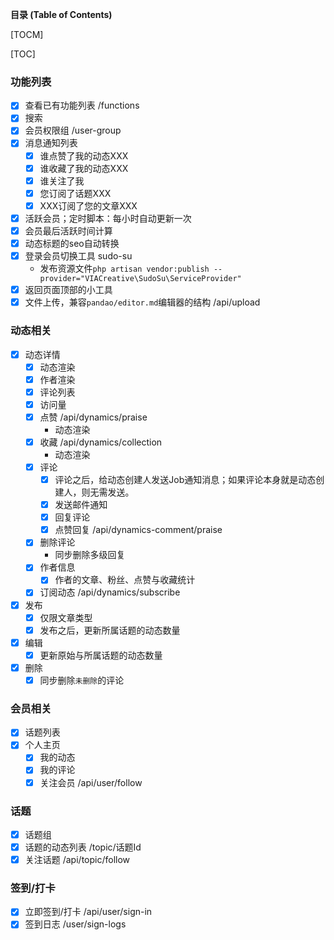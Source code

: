 **目录 (Table of Contents)**

[TOCM]

[TOC]

### 功能列表
- [X] 查看已有功能列表 /functions
- [X] 搜索
- [X] 会员权限组 /user-group
- [X] 消息通知列表
  - [X] 谁点赞了我的动态XXX
  - [X] 谁收藏了我的动态XXX
  - [X] 谁关注了我
  - [X] 您订阅了话题XXX
  - [X] XXX订阅了您的文章XXX
- [X] 活跃会员；定时脚本：每小时自动更新一次
- [X] 会员最后活跃时间计算
- [X] 动态标题的seo自动转换
- [X] 登录会员切换工具 sudo-su
  - 发布资源文件`php artisan vendor:publish --provider="VIACreative\SudoSu\ServiceProvider"`
- [X] 返回页面顶部的小工具
- [X] 文件上传，兼容`pandao/editor.md`编辑器的结构 /api/upload

### 动态相关
- [X] 动态详情
  + [X] 动态渲染
  + [X] 作者渲染
  + [X] 评论列表
  + [X] 访问量
  + [X] 点赞 /api/dynamics/praise
    + 动态渲染
  + [X] 收藏 /api/dynamics/collection
    + 动态渲染
  + [X] 评论
    * [X] 评论之后，给动态创建人发送Job通知消息；如果评论本身就是动态创建人，则无需发送。
    * [X] 发送邮件通知
    * [X] 回复评论
    * [X] 点赞回复 /api/dynamics-comment/praise
  + [X] 删除评论
    + 同步删除多级回复
  + [X] 作者信息
    - [X] 作者的文章、粉丝、点赞与收藏统计
  + [X] 订阅动态 /api/dynamics/subscribe
- [X] 发布
  + [X] 仅限文章类型
  + [X] 发布之后，更新所属话题的动态数量
- [X] 编辑
  + [X] 更新原始与所属话题的动态数量
- [X] 删除
  * [X] 同步删除`未删除`的评论

### 会员相关
- [X] 话题列表
- [X] 个人主页
  + [X] 我的动态
  + [X] 我的评论
  + [X] 关注会员 /api/user/follow

### 话题
- [X] 话题组
- [X] 话题的动态列表 /topic/话题Id
- [X] 关注话题 /api/topic/follow

### 签到/打卡
- [X] 立即签到/打卡 /api/user/sign-in
- [X] 签到日志 /user/sign-logs
